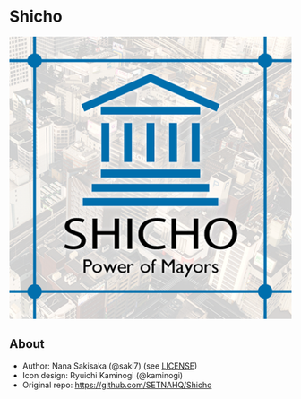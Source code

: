 # Shicho

![Shicho](https://github.com/SETNAHQ/Shicho/raw/master/img/shicho_thm.png)

## About

- Author: Nana Sakisaka (@saki7) (see [LICENSE](LICENSE))
- Icon design: Ryuichi Kaminogi (@kaminogi)
- Original repo: <https://github.com/SETNAHQ/Shicho>

